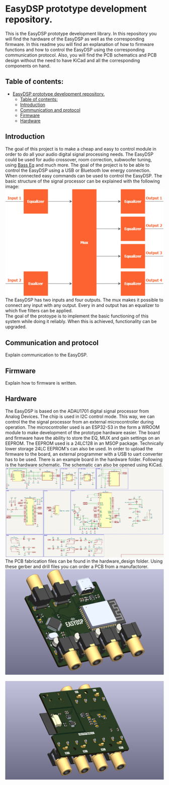 # EasyDSP prototype development repository.
This is the EasyDSP prototype development library. In this repository you will find the hardware of the EasyDSP as well as the corresponding firmware. In this readme you will find an explanation of how to firmware functions and how to control the EasyDSP using the corresponding communication protocol. Also, you will find the PCB schematics and PCB design without the need to have KiCad and all the corresponding components on hand.

## Table of contents:
- [EasyDSP prototype development repository.](#easydsp-prototype-development-repository)
  - [Table of contents:](#table-of-contents)
  - [Introduction ](#introduction-)
  - [Communication and protocol ](#communication-and-protocol-)
  - [Firmware ](#firmware-)
  - [Hardware ](#hardware-)

## Introduction <a name="Introduction"></a>
The goal of this project is to make a cheap and easy to control module in order to do all your audio digital signal processing needs. The EasyDSP could be used for audio crossover, room correction, subwoofer tuning, using [Bass Eq](https://www.avsforum.com/threads/bass-eq-for-filtered-movies.2995212/) and much more. The goal of the project is to be able to control the EasyDSP using a USB or Bluetooth low energy connection. When connected easy commands can be used to control the EasyDSP. The basic structure of the signal processor can be explained with the following image:
</br>![Basic DSP overview](functional_design_system.png)</br>
The EasyDSP has two inputs and four outputs. The mux makes it possible to connect any input with any output. Every in and output has an equalizer to which five filters can be applied.</br>
The goal of the protoype is to implement the basic functioning of this system while doing it reliably. When this is achieved, functionality can be upgraded.

## Communication and protocol <a name="Communication"></a>
Explain communication to the EasyDSP.

## Firmware <a name="Firmware"></a>
Explain how to firmware is written.

## Hardware <a name="Hardware"></a>
The EasyDSP is based on the ADAU1701 digital signal processor from Analog Devices. The chip is used in I2C control mode. This way, we can control the the signal processor from an external microcontroller during operation. The microcontroller used is an ESP32-S3 in the form a WROOM module to make development of the prototype hardware easier. The board and firmware have the ability to store the EQ, MUX and gain settings on an EEPROM. The EEPROM used is a 24LC128 in an MSOP package. Technically lower storage 24LC EEPROM's can also be used. In order to upload the firmware to the board, an external programmer with a USB to uart converter has to be used. There is an example board in the hardware folder. Following is the hardware schematic. The schematic can also be opened using KiCad.
</br>![Hardware schematic](hardware_design/dsp_board/img/schematic.PNG)</br>
The PCB fabrication files can be found in the hardware_design folder. Using these gerber and drill files you can order a PCB from a manufactorer.
</br>![PCB top](hardware_design/dsp_board/img/top.PNG)</br>
</br>![PCB bottom](hardware_design/dsp_board/img/bottom.PNG)</br>